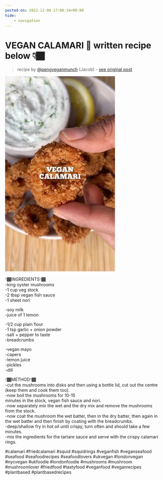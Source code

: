 ```yaml
---
posted on: 2022-12-08 17:08:34+00:00
hide:
    - navigation
---
```


# VEGAN CALAMARI 🦑 written recipe below 👇🏾  

> recipe by [@pengveganmunch](https://www.instagram.com/pengveganmunch/) 
(Jacob) - [see original post](https://instagram.com/p/Cl6iQ7SqWmX)

![](../img/pengveganmunch_08-12-2022_1712.png)

  
👇🏾INGREDIENTS👇🏾  
-king oyster mushrooms  
-1 cup veg stock  
-2 tbsp vegan fish sauce  
-1 sheet nori  
  
-soy milk  
-juice of 1 lemon  
  
-1/2 cup plain flour  
-1 tsp garlic + onion powder  
-salt + pepper to taste  
-breadcrumbs  
  
-vegan mayo  
-capers  
-lemon juice  
-pickles  
-dill  
  
👇🏾METHOD👇🏾  
-cut the mushrooms into disks and then using a bottle lid, cut out the centre (keep them and cook them too).  
-now boil the mushrooms for 10-15  
minutes in the stock, vegan fish sauce and nori.  
-now separately mix the wet and the dry mix and remove the mushrooms from the stock.  
-now coat the mushroom the wet batter, then in the dry batter, then again in the wet batter and then finish by coating with the breadcrumbs.  
-deep/shallow fry in hot oil until crispy, turn often and should take a few minutes.  
-mix the ingredients for the tartare sauce and serve with the crispy calamari rings.  
  
\#calamari \#friedcalamari \#squid \#squidrings \#veganfish \#veganseafood \#seafood \#seafoodrecipes \#seafoodlovers \#ukvegan \#londonvegan \#nycvegan \#ukfoodie \#londonfoodie \#mushrooms \#mushroom \#mushroomlover \#friedfood \#tastyfood \#veganfood \#veganrecipes \#plantbased \#plantbasedrecipes   